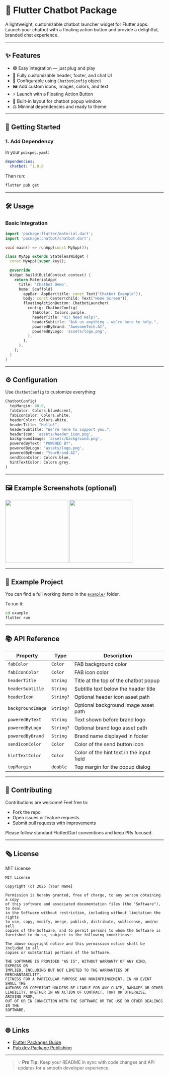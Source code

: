 # 🧠 Flutter Chatbot Package

A lightweight, customizable chatbot launcher widget for Flutter apps. Launch your chatbot with a floating action button and provide a delightful, branded chat experience.

---

## ✨ Features

* 🟢 Easy integration — just plug and play
* 🎨 Fully customizable header, footer, and chat UI
* 🧱 Configurable using `ChatbotConfig` object
* 🖼️ Add custom icons, images, colors, and text
* ⚡ Launch with a Floating Action Button
* 💬 Built-in layout for chatbot popup window
* ⚖️ Minimal dependencies and ready to theme

---

## 📆 Getting Started

### 1. Add Dependency

In your `pubspec.yaml`:

```yaml
dependencies:
  chatbot: ^1.0.0
```

Then run:

```bash
flutter pub get
```

---

## 🛠️ Usage

### Basic Integration

```dart
import 'package:flutter/material.dart';
import 'package:chatbot/chatbot.dart';

void main() => runApp(const MyApp());

class MyApp extends StatelessWidget {
  const MyApp({super.key});

  @override
  Widget build(BuildContext context) {
    return MaterialApp(
      title: 'Chatbot Demo',
      home: Scaffold(
        appBar: AppBar(title: const Text("Chatbot Example")),
        body: const Center(child: Text("Home Screen")),
        floatingActionButton: ChatbotLauncher(
          config: ChatbotConfig(
            fabColor: Colors.purple,
            headerTitle: "Hi! Need Help?",
            headerSubtitle: "Ask us anything — we’re here to help.",
            poweredByBrand: "AwesomeTech.AI",
            poweredByLogo: 'assets/logo.png',
          ),
        ),
      ),
    );
  }
}
```

---

## ⚙️ Configuration

Use `ChatbotConfig` to customize everything:

```dart
ChatbotConfig(
  topMargin: 80.0,
  fabColor: Colors.blueAccent,
  fabIconColor: Colors.white,
  headerColor: Colors.white,
  headerTitle: "Hello!",
  headerSubtitle: "We’re here to support you.",
  headerIcon: 'assets/header_icon.png',
  backgroundImage: 'assets/background.png',
  poweredByText: "POWERED BY",
  poweredByLogo: 'assets/logo.png',
  poweredByBrand: "YourBrand.AI",
  sendIconColor: Colors.blue,
  hintTextColor: Colors.grey,
)
```

---

## 🖼️ Example Screenshots (optional)

<!-- Add screenshots or screen recordings if available -->

<p float="left">
  <img src="https://via.placeholder.com/200x400.png?text=FAB" width="200">
  <img src="https://via.placeholder.com/200x400.png?text=Popup+UI" width="200">
</p>

---

## 📂 Example Project

You can find a full working demo in the [`example/`](example/) folder.

To run it:

```bash
cd example
flutter run
```

---

## 📚 API Reference

| Property          | Type      | Description                               |
| ----------------- | --------- | ----------------------------------------- |
| `fabColor`        | `Color`   | FAB background color                      |
| `fabIconColor`    | `Color`   | FAB icon color                            |
| `headerTitle`     | `String`  | Title at the top of the chatbot popup     |
| `headerSubtitle`  | `String`  | Subtitle text below the header title      |
| `headerIcon`      | `String?` | Optional header icon asset path           |
| `backgroundImage` | `String?` | Optional background image asset path      |
| `poweredByText`   | `String`  | Text shown before brand logo              |
| `poweredByLogo`   | `String?` | Optional brand logo asset path            |
| `poweredByBrand`  | `String`  | Brand name displayed in footer            |
| `sendIconColor`   | `Color`   | Color of the send button icon             |
| `hintTextColor`   | `Color`   | Color of the hint text in the input field |
| `topMargin`       | `double`  | Top margin for the popup dialog           |

---

## 🤝 Contributing

Contributions are welcome! Feel free to:

* Fork the repo
* Open issues or feature requests
* Submit pull requests with improvements

Please follow standard Flutter/Dart conventions and keep PRs focused.

---

## 🗞️ License

MIT License

```
MIT License

Copyright (c) 2025 [Your Name]

Permission is hereby granted, free of charge, to any person obtaining a copy
of this software and associated documentation files (the "Software"), to deal
in the Software without restriction, including without limitation the rights
to use, copy, modify, merge, publish, distribute, sublicense, and/or sell
copies of the Software, and to permit persons to whom the Software is
furnished to do so, subject to the following conditions:

The above copyright notice and this permission notice shall be included in all
copies or substantial portions of the Software.

THE SOFTWARE IS PROVIDED "AS IS", WITHOUT WARRANTY OF ANY KIND, EXPRESS OR
IMPLIED, INCLUDING BUT NOT LIMITED TO THE WARRANTIES OF MERCHANTABILITY,
FITNESS FOR A PARTICULAR PURPOSE AND NONINFRINGEMENT. IN NO EVENT SHALL THE
AUTHORS OR COPYRIGHT HOLDERS BE LIABLE FOR ANY CLAIM, DAMAGES OR OTHER
LIABILITY, WHETHER IN AN ACTION OF CONTRACT, TORT OR OTHERWISE, ARISING FROM,
OUT OF OR IN CONNECTION WITH THE SOFTWARE OR THE USE OR OTHER DEALINGS IN THE
SOFTWARE.
```

---

## 🌐 Links

* [Flutter Packages Guide](https://flutter.dev/docs/development/packages-and-plugins/developing-packages)
* [Pub.dev Package Publishing](https://dart.dev/tools/pub/publishing)

---

> 💡 **Pro Tip:** Keep your README in sync with code changes and API updates for a smooth developer experience.
